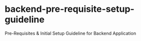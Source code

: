 # backend-pre-requisite-setup-guideline
Pre-Requisites &amp; Initial Setup Guideline for Backend Application
